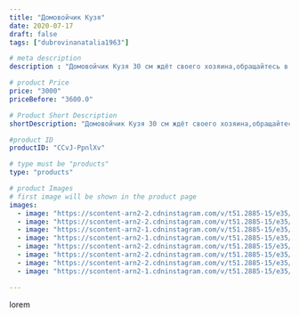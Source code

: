 ```yaml
---
title: "Домовойчик Кузя"
date: 2020-07-17
draft: false
tags: ["dubrovinanatalia1963"]

# meta description
description : "Домовойчик Кузя 30 см ждёт своего хозяина,обращайтесь в директ"

# product Price
price: "3000"
priceBefore: "3600.0"

# Product Short Description
shortDescription: "Домовойчик Кузя 30 см ждёт своего хозяина,обращайтесь в директ"

#product ID
productID: "CCvJ-PpnlXv"

# type must be "products"
type: "products"

# product Images
# first image will be shown in the product page
images:
  - image: "https://scontent-arn2-2.cdninstagram.com/v/t51.2885-15/e35/109774366_1168702330164080_508147373040830298_n.jpg?se=7&tp=1&_nc_ht=scontent-arn2-2.cdninstagram.com&_nc_cat=108&_nc_ohc=kywJCvbpDccAX9jnOUn&ccb=7-4&oh=e8eeb86f5bb0ecfe7cb9437182589c6c&oe=60842DEB&ig_cache_key=MjM1NTE0NDk4NzA5OTcxOTM1Mw%3D%3D.2-ccb7-4"
  - image: "https://scontent-arn2-2.cdninstagram.com/v/t51.2885-15/e35/109353598_156084832685304_6031328958100634995_n.jpg?se=7&tp=1&_nc_ht=scontent-arn2-2.cdninstagram.com&_nc_cat=100&_nc_ohc=o3gEV4UIyyQAX8FgerN&ccb=7-4&oh=4eff223cc47bc6b2cabe887c762f1829&oe=6082ABA2&ig_cache_key=MjM1NTE0NDk4NzA3NDQ4NDU4NA%3D%3D.2-ccb7-4"
  - image: "https://scontent-arn2-1.cdninstagram.com/v/t51.2885-15/e35/109573700_2780503055514453_6851292635009923167_n.jpg?se=7&tp=1&_nc_ht=scontent-arn2-1.cdninstagram.com&_nc_cat=109&_nc_ohc=gP7Q2e8b_jAAX-SNRBF&ccb=7-4&oh=89568e8815201a6444352f628767aba9&oe=608334C0&ig_cache_key=MjM1NTE0NDk4NzA4MjgxMDM3MA%3D%3D.2-ccb7-4"
  - image: "https://scontent-arn2-1.cdninstagram.com/v/t51.2885-15/e35/108726426_895156557642114_4125056234356936695_n.jpg?se=7&tp=1&_nc_ht=scontent-arn2-1.cdninstagram.com&_nc_cat=106&_nc_ohc=_xYUHu5ORocAX_QSiDp&ccb=7-4&oh=428ab7d4842937bff1e0ce441ea1a096&oe=60839EE4&ig_cache_key=MjM1NTE0NDk4NzExNjMwNzgzNw%3D%3D.2-ccb7-4"
  - image: "https://scontent-arn2-2.cdninstagram.com/v/t51.2885-15/e35/108460751_1682174625296580_5076662446405825599_n.jpg?se=7&tp=1&_nc_ht=scontent-arn2-2.cdninstagram.com&_nc_cat=100&_nc_ohc=fxu15-0bN8wAX98wlW3&ccb=7-4&oh=ca4fc8ecb16437dabbc73f6e6c7e037e&oe=60819C3E&ig_cache_key=MjM1NTE0NDk4NzExNjMzNzY0MQ%3D%3D.2-ccb7-4"
  - image: "https://scontent-arn2-2.cdninstagram.com/v/t51.2885-15/e35/109315424_208792987108904_7139192919698070516_n.jpg?se=7&tp=1&_nc_ht=scontent-arn2-2.cdninstagram.com&_nc_cat=108&_nc_ohc=d9zi-F5X_k8AX9hSpQu&ccb=7-4&oh=de709da07b86d12ff5f7287aab83174f&oe=6081FF0D&ig_cache_key=MjM1NTE0NDk4NzA5MTIyMDEyNg%3D%3D.2-ccb7-4"
  - image: "https://scontent-arn2-2.cdninstagram.com/v/t51.2885-15/e35/109266818_280141136576940_6667919904398339298_n.jpg?se=7&tp=1&_nc_ht=scontent-arn2-2.cdninstagram.com&_nc_cat=100&_nc_ohc=Q8DEIHUXDW8AX9AYmil&ccb=7-4&oh=a539870ab67c0d5c728b1580b0d7302a&oe=608451E0&ig_cache_key=MjM1NTE0NDk4NzA5OTYxNDgzNQ%3D%3D.2-ccb7-4"
  - image: "https://scontent-arn2-1.cdninstagram.com/v/t51.2885-15/e35/110043569_1395112720684195_7728189148737323557_n.jpg?se=7&tp=1&_nc_ht=scontent-arn2-1.cdninstagram.com&_nc_cat=107&_nc_ohc=DP35Qkvc7RYAX8cF9MI&ccb=7-4&oh=e14777da5a9bd4527399d31c3d9473b0&oe=6081D0CD&ig_cache_key=MjM1NTE0NDk4NzEwODEyMzcyNg%3D%3D.2-ccb7-4"

---
```

lorem
